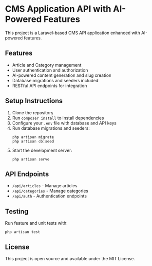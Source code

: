 # CMS Application API with AI-Powered Features

This project is a Laravel-based CMS API application enhanced with AI-powered features.

## Features
- Article and Category management
- User authentication and authorization
- AI-powered content generation and slug creation
- Database migrations and seeders included
- RESTful API endpoints for integration

## Setup Instructions
1. Clone the repository
2. Run `composer install` to install dependencies
3. Configure your `.env` file with database and API keys
4. Run database migrations and seeders:
   ```
   php artisan migrate
   php artisan db:seed
   ```
5. Start the development server:
   ```
   php artisan serve
   ```

## API Endpoints
- `/api/articles` - Manage articles
- `/api/categories` - Manage categories
- `/api/auth` - Authentication endpoints

## Testing
Run feature and unit tests with:
```
php artisan test
```

## License
This project is open source and available under the MIT License.
